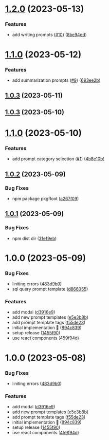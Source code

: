 # [1.2.0](https://github.com/rpidanny/llm-prompt-templates/compare/llm-prompt-templates-v1.1.0...llm-prompt-templates-v1.2.0) (2023-05-13)


### Features

* add writing prompts ([#10](https://github.com/rpidanny/llm-prompt-templates/issues/10)) ([8be94ed](https://github.com/rpidanny/llm-prompt-templates/commit/8be94ed55e71539b1f58c677ca9f2f1d3295b243))

# [1.1.0](https://github.com/rpidanny/llm-prompt-templates/compare/llm-prompt-templates-v1.0.3...llm-prompt-templates-v1.1.0) (2023-05-12)


### Features

* add summarization prompts ([#9](https://github.com/rpidanny/llm-prompt-templates/issues/9)) ([693ee2b](https://github.com/rpidanny/llm-prompt-templates/commit/693ee2b63e65dc7dae5ab34ef41f5e9b8505a24e))

## [1.0.3](https://github.com/rpidanny/llm-prompt-templates/compare/llm-prompt-templates-v1.0.2...llm-prompt-templates-v1.0.3) (2023-05-11)

## [1.0.3](https://github.com/rpidanny/llm-prompt-templates/compare/llm-prompt-templates-v1.0.2...llm-prompt-templates-v1.0.3) (2023-05-10)

# [1.1.0](https://github.com/rpidanny/llm-prompt-templates/compare/llm-prompt-templates-v1.0.2...llm-prompt-templates-v1.1.0) (2023-05-10)


### Features

* add prompt category selection ([#1](https://github.com/rpidanny/llm-prompt-templates/issues/1)) ([4b8e10b](https://github.com/rpidanny/llm-prompt-templates/commit/4b8e10bdf7c8508786ea6ddc234ca917cec99c43))

## [1.0.2](https://github.com/rpidanny/llm-prompt-templates/compare/llm-prompt-templates-v1.0.1...llm-prompt-templates-v1.0.2) (2023-05-09)


### Bug Fixes

* npm package pkgRoot ([a267f09](https://github.com/rpidanny/llm-prompt-templates/commit/a267f095b8d4bf91b0f68afcef251677aeb06a4f))

## [1.0.1](https://github.com/rpidanny/llm-prompt-templates/compare/llm-prompt-templates-v1.0.0...llm-prompt-templates-v1.0.1) (2023-05-09)


### Bug Fixes

* npm dist dir ([31ef9eb](https://github.com/rpidanny/llm-prompt-templates/commit/31ef9eb3e79fd7323e0b9441dbafc23dfa4a6413))

# 1.0.0 (2023-05-09)


### Bug Fixes

* liniting errors ([483d9b0](https://github.com/rpidanny/llm-prompt-templates/commit/483d9b037f1680c2a237ecb97b551bb82a8a394c))
* sql query prompt template ([d866055](https://github.com/rpidanny/llm-prompt-templates/commit/d8660559f6b0cef3cc8292748fc9155fd62e7dea))


### Features

* add modal ([d3916e9](https://github.com/rpidanny/llm-prompt-templates/commit/d3916e96a010807af219d36ea6a417c2885571eb))
* add new prompt templates ([e5e3b8b](https://github.com/rpidanny/llm-prompt-templates/commit/e5e3b8b926a5ba48f7ed2b023b9b359ca6a83332))
* add prompt template tags ([f55de23](https://github.com/rpidanny/llm-prompt-templates/commit/f55de23a490178ff1867e5ea8098b0b11eba03db))
* initial implementation 🚀 ([894c839](https://github.com/rpidanny/llm-prompt-templates/commit/894c83948c8fee40d2f054edf39ab7f3f65736e9))
* setup release ([1455f90](https://github.com/rpidanny/llm-prompt-templates/commit/1455f9099a70d515545837ebee8afb2a03d8dc2c))
* use react components ([459f94d](https://github.com/rpidanny/llm-prompt-templates/commit/459f94d7eb85a1e30bd501f9fae8a22d52faebf5))

# 1.0.0 (2023-05-08)

### Bug Fixes

- liniting errors ([483d9b0](https://github.com/rpidanny/llm-prompt-templates/commit/483d9b037f1680c2a237ecb97b551bb82a8a394c))

### Features

- add modal ([d3916e9](https://github.com/rpidanny/llm-prompt-templates/commit/d3916e96a010807af219d36ea6a417c2885571eb))
- add new prompt templates ([e5e3b8b](https://github.com/rpidanny/llm-prompt-templates/commit/e5e3b8b926a5ba48f7ed2b023b9b359ca6a83332))
- add prompt template tags ([f55de23](https://github.com/rpidanny/llm-prompt-templates/commit/f55de23a490178ff1867e5ea8098b0b11eba03db))
- initial implementation 🚀 ([894c839](https://github.com/rpidanny/llm-prompt-templates/commit/894c83948c8fee40d2f054edf39ab7f3f65736e9))
- setup release ([1455f90](https://github.com/rpidanny/llm-prompt-templates/commit/1455f9099a70d515545837ebee8afb2a03d8dc2c))
- use react components ([459f94d](https://github.com/rpidanny/llm-prompt-templates/commit/459f94d7eb85a1e30bd501f9fae8a22d52faebf5))
